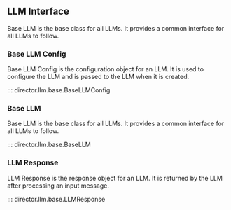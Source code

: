## LLM Interface

Base LLM is the base class for all LLMs. It provides a common interface for all LLMs to follow.

### Base LLM Config

Base LLM Config is the configuration object for an LLM. It is used to configure the LLM and is passed to the LLM when it is created.

::: director.llm.base.BaseLLMConfig


### Base LLM

Base LLM is the base class for all LLMs. It provides a common interface for all LLMs to follow.

::: director.llm.base.BaseLLM

### LLM Response

LLM Response is the response object for an LLM. It is returned by the LLM after processing an input message.

::: director.llm.base.LLMResponse
